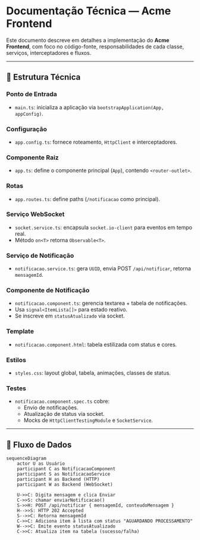 # Documentação Técnica — Acme Frontend

Este documento descreve em detalhes a implementação do **Acme Frontend**, com foco no código-fonte, responsabilidades de cada classe, serviços, interceptadores e fluxos.

---

## 📂 Estrutura Técnica

### Ponto de Entrada

- `main.ts`: inicializa a aplicação via `bootstrapApplication(App, appConfig)`.

### Configuração

- `app.config.ts`: fornece roteamento, `HttpClient` e interceptadores.

### Componente Raiz

- `app.ts`: define o componente principal (`App`), contendo `<router-outlet>`.

### Rotas

- `app.routes.ts`: define paths (`/notificacao` como principal).

### Serviço WebSocket

- `socket.service.ts`: encapsula `socket.io-client` para eventos em tempo real.
- Método `on<T>` retorna `Observable<T>`.

### Serviço de Notificação

- `notificacao.service.ts`: gera `UUID`, envia POST `/api/notificar`, retorna `mensagemId`.

### Componente de Notificação

- `notificacao.component.ts`: gerencia textarea + tabela de notificações.
- Usa `signal<ItemLista[]>` para estado reativo.
- Se inscreve em `statusAtualizado` via socket.

### Template

- `notificacao.component.html`: tabela estilizada com status e cores.

### Estilos

- `styles.css`: layout global, tabela, animações, classes de status.

### Testes

- `notificacao.component.spec.ts` cobre:
  - Envio de notificações.
  - Atualização de status via socket.
  - Mocks de `HttpClientTestingModule` e `SocketService`.

---

## 🔄 Fluxo de Dados

```mermaid
sequenceDiagram
    actor U as Usuário
    participant C as NotificacaoComponent
    participant S as NotificacaoService
    participant H as Backend (HTTP)
    participant W as Backend (WebSocket)

    U->>C: Digita mensagem e clica Enviar
    C->>S: chamar enviarNotificacao()
    S->>H: POST /api/notificar { mensagemId, conteudoMensagem }
    H-->>S: HTTP 202 Accepted
    S-->>C: Retorna mensagemId
    C->>C: Adiciona item à lista com status "AGUARDANDO PROCESSAMENTO"
    W-->>C: Emite evento statusAtualizado
    C->>C: Atualiza item na tabela (sucesso/falha)
```
